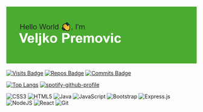 ![alt text](header.png)

 [![Visits Badge](https://badges.pufler.dev/visits/velpre/velpre)](https://badges.pufler.dev)
 [![Repos Badge](https://badges.pufler.dev/repos/velpre)](https://badges.pufler.dev) 
 [![Commits Badge](https://badges.pufler.dev/commits/monthly/velpre)](https://badges.pufler.dev)

 [![Top Langs](https://github-readme-stats.vercel.app/api/top-langs/?username=velpre)](https://github.com/anuraghazra/github-readme-stats)
[![spotify-github-profile](https://spotify-github-profile.vercel.app/api/view?uid=11123045781&cover_image=true&theme=novatorem)](https://spotify-github-profile.vercel.app/api/view?uid=11123045781&redirect=true)
 


![CSS3](https://img.shields.io/badge/css3-%231572B6.svg?style=for-the-badge&logo=css3&logoColor=white)
	![HTML5](https://img.shields.io/badge/html5-%23E34F26.svg?style=for-the-badge&logo=html5&logoColor=white)
  ![Java](https://img.shields.io/badge/java-%23ED8B00.svg?style=for-the-badge&logo=java&logoColor=white)
  ![JavaScript](https://img.shields.io/badge/javascript-%23323330.svg?style=for-the-badge&logo=javascript&logoColor=%23F7DF1E)
![Bootstrap](https://img.shields.io/badge/bootstrap-%23563D7C.svg?style=for-the-badge&logo=bootstrap&logoColor=white)
![Express.js](https://img.shields.io/badge/express.js-%23404d59.svg?style=for-the-badge&logo=express&logoColor=%2361DAFB)
![NodeJS](https://img.shields.io/badge/node.js-6DA55F?style=for-the-badge&logo=node.js&logoColor=white)
![React](https://img.shields.io/badge/react-%2320232a.svg?style=for-the-badge&logo=react&logoColor=%2361DAFB)
![Git](https://img.shields.io/badge/git-%23F05033.svg?style=for-the-badge&logo=git&logoColor=white)

